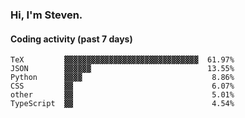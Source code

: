 ### Hi, I'm Steven.

#### Coding activity (past 7 days)
```
TeX         ▓▓▓▓▓▓▓▓▓▓▓▓▓▓▓▓▓▓▓▓▓▓▓▓▓▓▓▓▓▓  61.97%
JSON        ▓▓▓▓▓▓                          13.55%
Python      ▓▓▓▓                             8.86%
CSS         ▓▓                               6.07%
other       ▓▓                               5.01%
TypeScript  ▓▓                               4.54%
```
